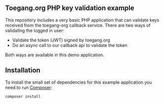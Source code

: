 ## Toegang.org PHP key validation example ##

This repository includes a very basic PHP application that can validate keys received from the toegang-org callback service.
There are two ways of validating the logged in user:
* Validate the token (JWT) signed by toegang.org
* Do an async call to our callback api to validate the token

Both ways are available in this demo application.

## Installation
To install the small set of dependencies for this example application you need to run [Composer](http://github.com):

```composer install```

